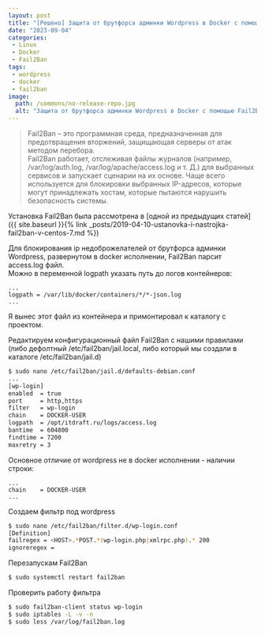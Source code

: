 ```yaml
---
layout: post
title: "[Решено] Защита от брутфорса админки Wordpress в Docker с помощью Fail2Ban"
date: "2023-09-04"
categories:
 - Linux
 - Docker
 - Fail2Ban
tags:
 - wordpress
 - docker
 - fail2ban
image:
  path: /commons/no-release-repo.jpg
  alt: "Защита от брутфорса админки Wordpress в Docker с помощью Fail2Ban"
---
```


> Fail2Ban – это программная среда, предназначенная для предотвращения вторжений, защищающая серверы от атак методом перебора.  
> Fail2Ban работает, отслеживая файлы журналов (например, /var/log/auth.log, /var/log/apache/access.log и т. Д.) для выбранных сервисов и запускает сценарии на их основе. Чаще всего используется для блокировки выбранных IP-адресов, которые могут принадлежать хостам, которые пытаются нарушить безопасность системы.

Установка Fail2Ban была рассмотрена в [одной из предыдущих статей]({{ site.baseurl }}{% link _posts/2019-04-10-ustanovka-i-nastrojka-fail2ban-v-centos-7.md %})

Для блокирования ip недоброжелателей от брутфорса админки Wordpress, развернутом в docker исполнении, Fail2Ban парсит access.log файл.  
Можно в переменной logpath указать путь до логов контейнеров:
```
...
logpath = /var/lib/docker/containers/*/*-json.log
...
```

Я вынес этот файл из контейнера и примонтировал к каталогу с проектом.

Редактируем конфигурационный файл Fail2Ban с нашими правилами (либо дефолтный /etc/fail2ban/jail.local, либо который мы создали в каталоге /etc/fail2ban/jail.d)
```sh
$ sudo nano /etc/fail2ban/jail.d/defaults-debian.conf
...
[wp-login]
enabled  = true
port     = http,https
filter   = wp-login
chain    = DOCKER-USER
logpath  = /opt/itdraft.ru/logs/access.log
bantime  = 604800
findtime = 7200
maxretry = 3
```

Основное отличие от wordpress не в docker исполнении - наличии строки:
```
...
chain    = DOCKER-USER
...
```

Создаем фильтр под wordpress
```sh
$ sudo nano /etc/fail2ban/filter.d/wp-login.conf
[Definition]
failregex = <HOST>.*POST.*(wp-login.php|xmlrpc.php).* 200
ignoreregex =
```

Перезапускам Fail2Ban
```sh
$ sudo systemctl restart fail2ban
```

Проверить работу фильтра
```sh
$ sudo fail2ban-client status wp-login
$ sudo iptables -L -v -n
$ sudo less /var/log/fail2ban.log
```